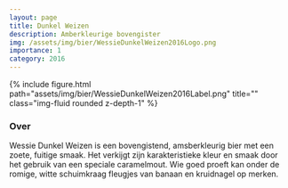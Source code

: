 ```yaml
---
layout: page
title: Dunkel Weizen
description: Amberkleurige bovengister
img: /assets/img/bier/WessieDunkelWeizen2016Logo.png
importance: 1
category: 2016
---
```


<div class="row">
    <div class="col-sm mt-3 mt-md-0">
        {% include figure.html path="assets/img/bier/WessieDunkelWeizen2016Label.png" title="" class="img-fluid rounded z-depth-1" %}
    </div>
</div>

### Over
Wessie Dunkel Weizen is een bovengistend, amsberkleurig bier met een zoete, fuitige smaak. Het verkijgt zijn karakteristieke kleur en smaak door het gebruik van een speciale caramelmout. Wie goed proeft kan onder de romige, witte schuimkraag fleugjes van banaan en kruidnagel op merken.






